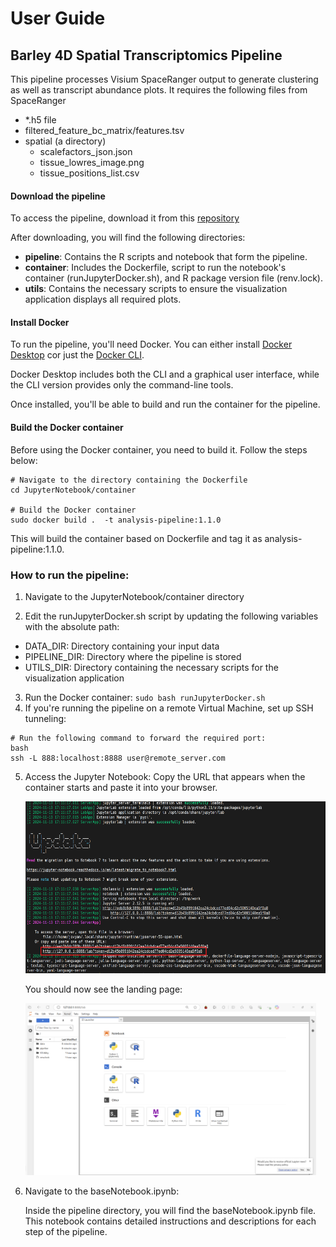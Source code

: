 
# User Guide
## Barley 4D Spatial Transcriptomics Pipeline 
This pipeline processes Visium SpaceRanger output to generate clustering as well as transcript abundance plots. 
It requires the following files from SpaceRanger
- *.h5 file
- filtered_feature_bc_matrix/features.tsv 
- spatial (a directory)
  - scalefactors_json.json
  - tissue_lowres_image.png
  - tissue_positions_list.csv


#### Download the pipeline
To access the pipeline, download it from this [repository](https://github.com/4D-Barley-Spatial-Transcriptomics/Barley-4D-Gene-Atlas-Public)

After downloading, you will find the following directories: 
- **pipeline**: Contains the R scripts and notebook that form the pipeline.
- **container**: Includes the Dockerfile, script to run the notebook's container (runJupyterDocker.sh), and R package version file (renv.lock).
- **utils**: Contains the necessary scripts to ensure the visualization application displays all required plots.

#### Install Docker
To run the pipeline, you'll need Docker. You can either install [Docker Desktop](https://docs.docker.com/desktop/) cor just the [Docker CLI](https://medium.com/devops-technical-notes-and-manuals/how-to-install-docker-on-ubuntu-22-04-b771fe57f3d2).

Docker Desktop includes both the CLI and a graphical user interface, while the CLI version provides only the command-line tools.

Once installed, you'll be able to build and run the container for the pipeline.

#### Build the Docker container
Before using the Docker container, you need to build it. Follow the steps below:
```
# Navigate to the directory containing the Dockerfile
cd JupyterNotebook/container

# Build the Docker container
sudo docker build .  -t analysis-pipeline:1.1.0 
```

This will build the container based on Dockerfile and tag it as analysis-pipeline:1.1.0.

### How to run the pipeline:

1. Navigate to the JupyterNotebook/container directory

2. Edit the runJupyterDocker.sh script by updating the following variables with the absolute path:

- DATA_DIR: Directory containing your input data
- PIPELINE_DIR: Directory where the pipeline is stored
- UTILS_DIR: Directory containing the necessary scripts for the visualization application
3. Run the Docker container:
`sudo bash runJupyterDocker.sh`
4. If you're running the pipeline on a remote Virtual Machine, set up SSH tunneling:
```
# Run the following command to forward the required port:
bash
ssh -L 888:localhost:8888 user@remote_server.com
```
5. Access the Jupyter Notebook:
Copy the URL that appears when the container starts and paste it into your browser.

    <img src="imgs/ntbkURL.png" alt="Description" height="275">

    You should now see the landing page:

    <img src="imgs/ntbkLandingPage.png" alt="Description" height="275">

6. Navigate to the baseNotebook.ipynb:

    Inside the pipeline directory, you will find the baseNotebook.ipynb file. 
    This notebook contains detailed instructions and descriptions for each step of the pipeline.


